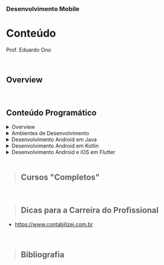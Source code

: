 ### Desenvolvimento Mobile

# Conteúdo

Prof. Eduardo Ono

<br>

## Overview

<br>

## Conteúdo Programático

<details>
  <summary>Overview</summary>

  Conceitos

</details>

<details>
  <summary>Ambientes de Desenvolvimento</summary>

* Android Studio
* Visual Studio Code

* [Ambiente de Desenvolvimento](./ambiente-de-desenvolvimento/README.md)

### Instalação (Windows)

<br>

### Instalação (Ubuntu)

<br>

No Terminal, entrar com o comando:

    $ sudo snap install android-studio --classic

* [Rocking Support] [How To Install Android Studio On Ubuntu 20.04](https://www.youtube.com/watch?v=I-Sxda91Yf4) (YouTube, 6:11)

</details>

<details>
  <summary>Desenvolvimento Android em Java</summary>

* Desenvolvimento Android nativo em Java no Android Studio

</details>

<details>
  <summary>Desenvolvimento Android em Kotlin</summary>

* [Desenvolvimento Android nativo em Kotlin no Android Studio](./kotlin/)

</details>

<details>
  <summary>Desenvolvimento Android e iOS em Flutter</summary>

* [Desenvolvimento Android e iOS em Flutter no VS Code](./flutter/)

</details>

<br>

> ## Cursos "Completos"

<br>

> ## Dicas para a Carreira do Profissional

* https://www.contabilizei.com.br

<br>

> ## Bibliografia
